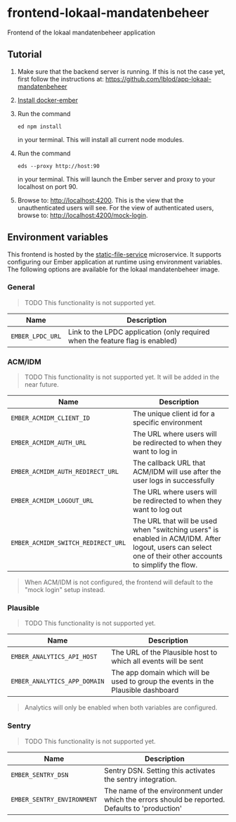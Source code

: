 # frontend-lokaal-mandatenbeheer

Frontend of the lokaal mandatenbeheer application

## Tutorial

1. Make sure that the backend server is running. If this is not the case yet, first follow the instructions at: <https://github.com/lblod/app-lokaal-mandatenbeheer>

2. [Install docker-ember](https://github.com/madnificent/docker-ember)

3. Run the command

   ```
   ed npm install
   ```

   in your terminal. This will install all current node modules.

4. Run the command

   ```
   eds --proxy http://host:90
   ```

   in your terminal. This will launch the Ember server and proxy to your localhost on port 90.

5. Browse to: <http://localhost:4200>. This is the view that the unauthenticated users will see. For the view of authenticated users, browse to: <http://localhost:4200/mock-login>.

## Environment variables

This frontend is hosted by the [static-file-service](https://github.com/mu-semtech/static-file-service) microservice. It supports configuring our Ember application at runtime using environment variables. The following options are available for the lokaal mandatenbeheer image.

### General

> TODO This functionality is not supported yet.

| Name             | Description                                                                   |
| ---------------- | ----------------------------------------------------------------------------- |
| `EMBER_LPDC_URL` | Link to the LPDC application (only required when the feature flag is enabled) |

### ACM/IDM

> TODO This functionality is not supported yet. It will be added in the near future.

| Name                               | Description                                                                                                                                              |
| ---------------------------------- | -------------------------------------------------------------------------------------------------------------------------------------------------------- |
| `EMBER_ACMIDM_CLIENT_ID`           | The unique client id for a specific environment                                                                                                          |
| `EMBER_ACMIDM_AUTH_URL`            | The URL where users will be redirected to when they want to log in                                                                                       |
| `EMBER_ACMIDM_AUTH_REDIRECT_URL`   | The callback URL that ACM/IDM will use after the user logs in successfully                                                                               |
| `EMBER_ACMIDM_LOGOUT_URL`          | The URL where users will be redirected to when they want to log out                                                                                      |
| `EMBER_ACMIDM_SWITCH_REDIRECT_URL` | The URL that will be used when "switching users" is enabled in ACM/IDM. After logout, users can select one of their other accounts to simplify the flow. |

> When ACM/IDM is not configured, the frontend will default to the "mock login" setup instead.

### Plausible

> TODO This functionality is not supported yet.

| Name                         | Description                                                                      |
| ---------------------------- | -------------------------------------------------------------------------------- |
| `EMBER_ANALYTICS_API_HOST`   | The URL of the Plausible host to which all events will be sent                   |
| `EMBER_ANALYTICS_APP_DOMAIN` | The app domain which will be used to group the events in the Plausible dashboard |

> Analytics will only be enabled when both variables are configured.

### Sentry

> TODO This functionality is not supported yet.

| Name                       | Description                                                                                     |
| -------------------------- | ----------------------------------------------------------------------------------------------- |
| `EMBER_SENTRY_DSN`         | Sentry DSN. Setting this activates the sentry integration.                                      |
| `EMBER_SENTRY_ENVIRONMENT` | The name of the environment under which the errors should be reported. Defaults to 'production' |
